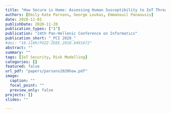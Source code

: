 ```yaml
---
title: "How Secure is Home: Assessing Human Susceptibility to IoT Threats"
authors: [Emily Kate Parsons, George Loukas, Emmanouil Panaousis]
date: 2020-11-01
publishDate: 2020-11-20
publication_types: ["1"]
publication: "24th Pan-Hellenic Conference on Informatics"
publication_short: "_PCI 2020_"
#doi: "10.1109/FUZZ-IEEE.2018.8491672"
abstract: ""
summary: ""
tags: [IoT Security, Risk Modelling]
categories: []
featured: false
url_pdf: "papers/parsons2020how.pdf"
image:
  caption: ""
  focal_point: ""
  preview_only: false
projects: []
slides: ""

---
```

